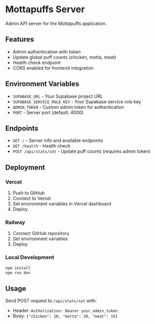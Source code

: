 # Mottapuffs Server

Admin API server for the Mottapuffs application.

## Features

- Admin authentication with token
- Update global puff counts (chicken, motta, meat)
- Health check endpoint
- CORS enabled for frontend integration

## Environment Variables

- `SUPABASE_URL` - Your Supabase project URL
- `SUPABASE_SERVICE_ROLE_KEY` - Your Supabase service role key
- `ADMIN_TOKEN` - Custom admin token for authentication
- `PORT` - Server port (default: 4000)

## Endpoints

- `GET /` - Server info and available endpoints
- `GET /health` - Health check
- `POST /api/stats/set` - Update puff counts (requires admin token)

## Deployment

### Vercel

1. Push to GitHub
2. Connect to Vercel
3. Set environment variables in Vercel dashboard
4. Deploy

### Railway

1. Connect GitHub repository
2. Set environment variables
3. Deploy

### Local Development

```bash
npm install
npm run dev
```

## Usage

Send POST request to `/api/stats/set` with:

- Header: `Authorization: Bearer your_admin_token`
- Body: `{"chicken": 10, "motta": 20, "meat": 15}`
